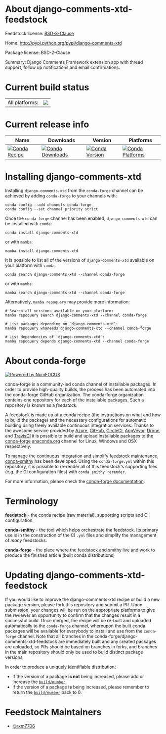 About django-comments-xtd-feedstock
===================================

Feedstock license: [BSD-3-Clause](https://github.com/conda-forge/django-comments-xtd-feedstock/blob/main/LICENSE.txt)

Home: http://pypi.python.org/pypi/django-comments-xtd

Package license: BSD-2-Clause

Summary: Django Comments Framework extension app with thread support, follow up notifications and email confirmations.

Current build status
====================


<table><tr><td>All platforms:</td>
    <td>
      <a href="https://dev.azure.com/conda-forge/feedstock-builds/_build/latest?definitionId=23049&branchName=main">
        <img src="https://dev.azure.com/conda-forge/feedstock-builds/_apis/build/status/django-comments-xtd-feedstock?branchName=main">
      </a>
    </td>
  </tr>
</table>

Current release info
====================

| Name | Downloads | Version | Platforms |
| --- | --- | --- | --- |
| [![Conda Recipe](https://img.shields.io/badge/recipe-django--comments--xtd-green.svg)](https://anaconda.org/conda-forge/django-comments-xtd) | [![Conda Downloads](https://img.shields.io/conda/dn/conda-forge/django-comments-xtd.svg)](https://anaconda.org/conda-forge/django-comments-xtd) | [![Conda Version](https://img.shields.io/conda/vn/conda-forge/django-comments-xtd.svg)](https://anaconda.org/conda-forge/django-comments-xtd) | [![Conda Platforms](https://img.shields.io/conda/pn/conda-forge/django-comments-xtd.svg)](https://anaconda.org/conda-forge/django-comments-xtd) |

Installing django-comments-xtd
==============================

Installing `django-comments-xtd` from the `conda-forge` channel can be achieved by adding `conda-forge` to your channels with:

```
conda config --add channels conda-forge
conda config --set channel_priority strict
```

Once the `conda-forge` channel has been enabled, `django-comments-xtd` can be installed with `conda`:

```
conda install django-comments-xtd
```

or with `mamba`:

```
mamba install django-comments-xtd
```

It is possible to list all of the versions of `django-comments-xtd` available on your platform with `conda`:

```
conda search django-comments-xtd --channel conda-forge
```

or with `mamba`:

```
mamba search django-comments-xtd --channel conda-forge
```

Alternatively, `mamba repoquery` may provide more information:

```
# Search all versions available on your platform:
mamba repoquery search django-comments-xtd --channel conda-forge

# List packages depending on `django-comments-xtd`:
mamba repoquery whoneeds django-comments-xtd --channel conda-forge

# List dependencies of `django-comments-xtd`:
mamba repoquery depends django-comments-xtd --channel conda-forge
```


About conda-forge
=================

[![Powered by
NumFOCUS](https://img.shields.io/badge/powered%20by-NumFOCUS-orange.svg?style=flat&colorA=E1523D&colorB=007D8A)](https://numfocus.org)

conda-forge is a community-led conda channel of installable packages.
In order to provide high-quality builds, the process has been automated into the
conda-forge GitHub organization. The conda-forge organization contains one repository
for each of the installable packages. Such a repository is known as a *feedstock*.

A feedstock is made up of a conda recipe (the instructions on what and how to build
the package) and the necessary configurations for automatic building using freely
available continuous integration services. Thanks to the awesome service provided by
[Azure](https://azure.microsoft.com/en-us/services/devops/), [GitHub](https://github.com/),
[CircleCI](https://circleci.com/), [AppVeyor](https://www.appveyor.com/),
[Drone](https://cloud.drone.io/welcome), and [TravisCI](https://travis-ci.com/)
it is possible to build and upload installable packages to the
[conda-forge](https://anaconda.org/conda-forge) [anaconda.org](https://anaconda.org/)
channel for Linux, Windows and OSX respectively.

To manage the continuous integration and simplify feedstock maintenance,
[conda-smithy](https://github.com/conda-forge/conda-smithy) has been developed.
Using the ``conda-forge.yml`` within this repository, it is possible to re-render all of
this feedstock's supporting files (e.g. the CI configuration files) with ``conda smithy rerender``.

For more information, please check the [conda-forge documentation](https://conda-forge.org/docs/).

Terminology
===========

**feedstock** - the conda recipe (raw material), supporting scripts and CI configuration.

**conda-smithy** - the tool which helps orchestrate the feedstock.
                   Its primary use is in the construction of the CI ``.yml`` files
                   and simplify the management of *many* feedstocks.

**conda-forge** - the place where the feedstock and smithy live and work to
                  produce the finished article (built conda distributions)


Updating django-comments-xtd-feedstock
======================================

If you would like to improve the django-comments-xtd recipe or build a new
package version, please fork this repository and submit a PR. Upon submission,
your changes will be run on the appropriate platforms to give the reviewer an
opportunity to confirm that the changes result in a successful build. Once
merged, the recipe will be re-built and uploaded automatically to the
`conda-forge` channel, whereupon the built conda packages will be available for
everybody to install and use from the `conda-forge` channel.
Note that all branches in the conda-forge/django-comments-xtd-feedstock are
immediately built and any created packages are uploaded, so PRs should be based
on branches in forks, and branches in the main repository should only be used to
build distinct package versions.

In order to produce a uniquely identifiable distribution:
 * If the version of a package **is not** being increased, please add or increase
   the [``build/number``](https://docs.conda.io/projects/conda-build/en/latest/resources/define-metadata.html#build-number-and-string).
 * If the version of a package **is** being increased, please remember to return
   the [``build/number``](https://docs.conda.io/projects/conda-build/en/latest/resources/define-metadata.html#build-number-and-string)
   back to 0.

Feedstock Maintainers
=====================

* [@rxm7706](https://github.com/rxm7706/)

